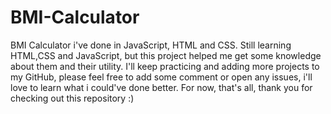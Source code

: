 # BMI-Calculator
BMI Calculator i've done in JavaScript, HTML and CSS.
Still learning HTML,CSS and JavaScript, but this project helped me get some knowledge about them and their utility.
I'll keep practicing and adding more projects to my GitHub, please feel free to add some comment or open any issues, i'll love to learn what i could've done better.
For now, that's all, thank you for checking out this repository :)
